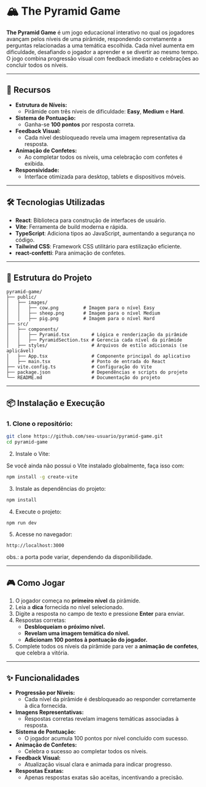 # 🏔️ The Pyramid Game

**The Pyramid Game** é um jogo educacional interativo no qual os jogadores avançam pelos níveis de uma pirâmide, respondendo corretamente a perguntas relacionadas a uma temática escolhida. Cada nível aumenta em dificuldade, desafiando o jogador a aprender e se divertir ao mesmo tempo. O jogo combina progressão visual com feedback imediato e celebrações ao concluir todos os níveis.

---

## 🚀 Recursos

- **Estrutura de Níveis:**
  - Pirâmide com três níveis de dificuldade: **Easy**, **Medium** e **Hard**.
- **Sistema de Pontuação:**
  - Ganha-se **100 pontos** por resposta correta.
- **Feedback Visual:**
  - Cada nível desbloqueado revela uma imagem representativa da resposta.
- **Animação de Confetes:**
  - Ao completar todos os níveis, uma celebração com confetes é exibida.
- **Responsividade:**
  - Interface otimizada para desktop, tablets e dispositivos móveis.

---

## 🛠️ Tecnologias Utilizadas

- **React**: Biblioteca para construção de interfaces de usuário.
- **Vite**: Ferramenta de build moderna e rápida.
- **TypeScript**: Adiciona tipos ao JavaScript, aumentando a segurança no código.
- **Tailwind CSS**: Framework CSS utilitário para estilização eficiente.
- **react-confetti**: Para animação de confetes.

---

## 📂 Estrutura do Projeto

```plaintext
pyramid-game/
├── public/
│   ├── images/
│   │   ├── cow.png         # Imagem para o nível Easy
│   │   ├── sheep.png       # Imagem para o nível Medium
│   │   ├── pig.png         # Imagem para o nível Hard
├── src/
│   ├── components/
│   │   ├── Pyramid.tsx        # Lógica e renderização da pirâmide
│   │   ├── PyramidSection.tsx # Gerencia cada nível da pirâmide
│   ├── styles/                # Arquivos de estilo adicionais (se aplicável)
│   ├── App.tsx                # Componente principal do aplicativo
│   ├── main.tsx               # Ponto de entrada do React
├── vite.config.ts             # Configuração do Vite
├── package.json               # Dependências e scripts do projeto
└── README.md                  # Documentação do projeto
```
---

## 📦 Instalação e Execução

### 1. Clone o repositório:
```bash
git clone https://github.com/seu-usuario/pyramid-game.git
cd pyramid-game
```

2. Instale o Vite:

Se você ainda não possui o Vite instalado globalmente, faça isso com:

```bash
npm install -g create-vite
```

3. Instale as dependências do projeto:

```bash
npm install
```

4. Execute o projeto:

```bash
npm run dev
```

5. Acesse no navegador:

```
http://localhost:3000
```
obs.: a porta pode variar, dependendo da disponibilidade.

---

## 🎮 Como Jogar

1. O jogador começa no **primeiro nível** da pirâmide.
2. Leia a **dica** fornecida no nível selecionado.
3. Digite a resposta no campo de texto e pressione **Enter** para enviar.
4. Respostas corretas:
   - **Desbloqueiam o próximo nível.**
   - **Revelam uma imagem temática do nível.**
   - **Adicionam 100 pontos à pontuação do jogador.**
5. Complete todos os níveis da pirâmide para ver a **animação de confetes**, que celebra a vitória.

---

## ✨ Funcionalidades

- **Progressão por Níveis:**
  - Cada nível da pirâmide é desbloqueado ao responder corretamente à dica fornecida.
- **Imagens Representativas:**
  - Respostas corretas revelam imagens temáticas associadas à resposta.
- **Sistema de Pontuação:**
  - O jogador acumula 100 pontos por nível concluído com sucesso.
- **Animação de Confetes:**
  - Celebra o sucesso ao completar todos os níveis.
- **Feedback Visual:**
  - Atualização visual clara e animada para indicar progresso.
- **Respostas Exatas:**
  - Apenas respostas exatas são aceitas, incentivando a precisão.